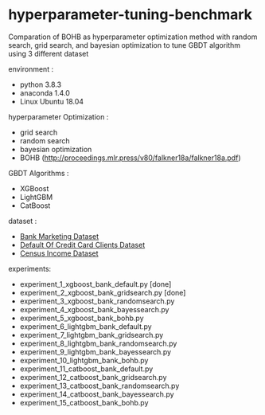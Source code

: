 # hyperparameter-tuning-benchmark
Comparation of BOHB as hyperparameter optimization method with random search, grid search, and bayesian optimization to tune GBDT algorithm using 3 different dataset 

environment : 
- python 3.8.3
- anaconda 1.4.0
- Linux Ubuntu 18.04 

hyperparameter Optimization : 
- grid search
- random search
- bayesian optimization 
- BOHB (http://proceedings.mlr.press/v80/falkner18a/falkner18a.pdf) 

GBDT Algorithms : 
- XGBoost 
- LightGBM
- CatBoost 

dataset : 
- [Bank Marketing Dataset](https://archive.ics.uci.edu/ml/datasets/Bank+Marketing)
- [Default Of Credit Card Clients Dataset](https://archive.ics.uci.edu/ml/datasets/default+of+credit+card+clients)
- [Census Income Dataset](http://archive.ics.uci.edu/ml/datasets/Census+Income)

experiments:
- experiment_1_xgboost_bank_default.py [done]
- experiment_2_xgboost_bank_gridsearch.py [done]
- experiment_3_xgboost_bank_randomsearch.py 
- experiment_4_xgboost_bank_bayessearch.py
- experiment_5_xgboost_bank_bohb.py
- experiment_6_lightgbm_bank_default.py 
- experiment_7_lightgbm_bank_gridsearch.py
- experiment_8_lightgbm_bank_randomsearch.py
- experiment_9_lightgbm_bank_bayessearch.py
- experiment_10_lightgbm_bank_bohb.py
- experiment_11_catboost_bank_default.py 
- experiment_12_catboost_bank_gridsearch.py
- experiment_13_catboost_bank_randomsearch.py
- experiment_14_catboost_bank_bayessearch.py
- experiment_15_catboost_bank_bohb.py